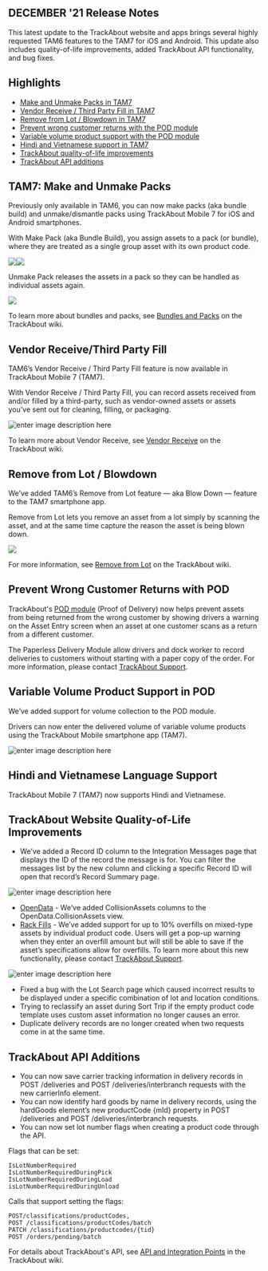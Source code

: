 ## DECEMBER '21 Release Notes

This latest update to the TrackAbout website and apps brings several highly requested TAM6 features to the TAM7 for iOS and Android. This update also includes quality-of-life improvements, added TrackAbout API functionality, and bug fixes.

## Highlights

 - [Make and Unmake Packs in TAM7](#bm1) 
 - [Vendor Receive / Third Party Fill in TAM7](#bm2)
 - [Remove from Lot / Blowdown in TAM7](#bm3)
 - [Prevent wrong customer returns with the POD module](#bm4) 
 - [Variable volume product support with the POD module](#bm5)
 - [Hindi and Vietnamese support in TAM7](#bm6)
 - [TrackAbout quality-of-life improvements](#bm7)
 - [TrackAbout API additions](#bm8)



## <a id="bm1"></a> TAM7: Make and Unmake Packs
Previously only available in TAM6, you can now make packs (aka bundle build) and unmake/dismantle packs using TrackAbout Mobile 7 for iOS and Android smartphones. 

With Make Pack (aka Bundle Build), you assign assets to a pack (or bundle), where they are treated as a single group asset with its own product code. 
 
![](https://f.hubspotusercontent40.net/hubfs/5113190/TA1221-1.jpg)![](https://f.hubspotusercontent40.net/hubfs/5113190/TA1221-2.jpg)

Unmake Pack releases the assets in a pack so they can be handled as individual assets again.

![](https://f.hubspotusercontent40.net/hubfs/5113190/TA1221-3.jpg)

To learn more about bundles and packs, see [Bundles and Packs](https://meta.trackabout.com/wiki/Bundles_and_Packs) on the TrackAbout wiki. 
 
 
## <a id="bm2"></a>Vendor Receive/Third Party Fill
TAM6’s Vendor Receive / Third Party Fill feature is now available in TrackAbout Mobile 7 (TAM7).

With Vendor Receive / Third Party Fill, you can record assets received from and/or filled by a third-party, such as vendor-owned assets or assets you’ve sent out for cleaning, filling, or packaging.

![enter image description here](https://f.hubspotusercontent40.net/hubfs/5113190/TA1221-4.jpg)

To learn more about Vendor Receive, see [Vendor Receive](https://meta.trackabout.com/wiki/Receive_from_Vendor_(Third_Party_Filling)) on the TrackAbout wiki. 


## <a id="bm3"></a>Remove from Lot / Blowdown
We’ve added TAM6’s Remove from Lot feature — aka Blow Down — feature to the TAM7 smartphone app. 

Remove from Lot lets you remove an asset from a lot simply by scanning the asset, and at the same time capture the reason the asset is being blown down. 

![](https://f.hubspotusercontent40.net/hubfs/5113190/TA1221-5.jpg)
 
For more information, see [Remove from Lot](https://meta.trackabout.com/wiki/Remove_From_Lot_(Blow_Down)) on the TrackAbout wiki.


## <a id="bm4"></a>Prevent Wrong Customer Returns with POD 
TrackAbout's [POD module](https://meta.trackabout.com/wiki/Proof_of_Delivery_(Paperless_Delivery)) (Proof of Delivery) now helps prevent assets from being returned from the wrong customer by showing drivers a warning on the Asset Entry screen when an asset at one customer scans as a return from a different customer. 

The Paperless Delivery Module allow drivers and dock worker to record deliveries to customers without starting with a paper copy of the order. For more information, please contact [TrackAbout Support](mailto:support@trackabout.com).


## <a id="bm5"></a>Variable Volume Product Support in POD
We’ve added support for volume collection to the POD module. 

Drivers can now enter the delivered volume of variable volume products using the TrackAbout Mobile smartphone app (TAM7).

![enter image description here](https://f.hubspotusercontent40.net/hubfs/5113190/TA1221-6.jpg)
 

## <a id="bm6"></a>Hindi and Vietnamese Language Support
TrackAbout Mobile 7 (TAM7) now supports Hindi and Vietnamese.


## <a id="bm7"></a>TrackAbout Website Quality-of-Life Improvements

 - We’ve added a Record ID column to the Integration Messages page that displays the ID of the record the message is for. You can filter the messages list by the new column and clicking a specific Record ID will open that record’s Record Summary page. 

![enter image description here](https://f.hubspotusercontent40.net/hubfs/5113190/TA1221-RecID.jpg)
 
 - [OpenData](https://meta.trackabout.com/wiki/OpenData) - We’ve added CollisionAssets columns to the OpenData.CollisionAssets view.
 - [Rack Fills](https://meta.trackabout.com/wiki/Rack_Filling) - We’ve added support for up to 10% overfills on mixed-type assets by individual product code. Users will get a pop-up warning when they enter an overfill amount but will still be able to save if the asset’s specifications allow for overfills. To learn more about this new functionality, please contact [TrackAbout Support](mailto:support@trackabout.com). 

![enter image description here](https://f.hubspotusercontent40.net/hub/5113190/hubfs/TA1221-7.jpg)

 - Fixed a bug with the Lot Search page which caused incorrect results to be displayed under a specific combination of lot and location conditions.  
 - Trying to reclassify an asset during Sort Trip if the empty product code template uses custom asset information no longer causes an error. 
 - Duplicate delivery records are no longer created when two requests come in at the same time.


## <a id="bm8"></a>TrackAbout API Additions
 - You can now save carrier tracking information in delivery records in POST /deliveries and POST /deliveries/interbranch requests with the new carrierInfo element. 
 - You can now identify hard goods by name in delivery records, using the hardGoods element’s new productCode {mId} property in POST /deliveries and POST /deliveries/interbranch requests.
 - You can now set lot number flags when creating a product code through the API. 

Flags that can be set: 

    IsLotNumberRequired
    IsLotNumberRequiredDuringPick
    IsLotNumberRequiredDuringLoad
    isLotNumberRequiredDuringUnload 

Calls that support setting the flags:

    POST/classifications/productCodes, 
    POST /classifications/productCodes/batch
    PATCH /classifications/productcodes/{tid}
    POST /orders/pending/batch

For details about TrackAbout's API, see [API and Integration Points](https://meta.trackabout.com/wiki/TrackAbout_API_and_Integration_Points) in the TrackAbout wiki.
 
  
